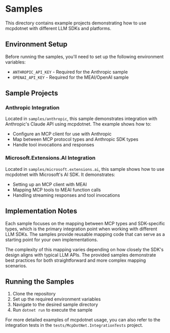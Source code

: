 # Samples

This directory contains example projects demonstrating how to use mcpdotnet with different LLM SDKs and platforms.

## Environment Setup

Before running the samples, you'll need to set up the following environment variables:

- `ANTHROPIC_API_KEY` - Required for the Anthropic sample
- `OPENAI_API_KEY` - Required for the MEAI/OpenAI sample

## Sample Projects

### Anthropic Integration

Located in `samples/anthropic`, this sample demonstrates integration with Anthropic's Claude API using mcpdotnet. The example shows how to:
- Configure an MCP client for use with Anthropic
- Map between MCP protocol types and Anthropic SDK types
- Handle tool invocations and responses

### Microsoft.Extensions.AI Integration

Located in `samples/microsoft.extensions.ai`, this sample shows how to use mcpdotnet with Microsoft's AI SDK. It demonstrates:
- Setting up an MCP client with MEAI
- Mapping MCP tools to MEAI function calls
- Handling streaming responses and tool invocations

## Implementation Notes

Each sample focuses on the mapping between MCP types and SDK-specific types, which is the primary integration point when working with different LLM SDKs. The samples provide reusable mapping code that can serve as a starting point for your own implementations.

The complexity of this mapping varies depending on how closely the SDK's design aligns with typical LLM APIs. The provided samples demonstrate best practices for both straightforward and more complex mapping scenarios.

## Running the Samples

1. Clone the repository
2. Set up the required environment variables
3. Navigate to the desired sample directory
4. Run `dotnet run` to execute the sample

For more detailed examples of mcpdotnet usage, you can also refer to the integration tests in the `tests/McpDotNet.IntegrationTests` project.